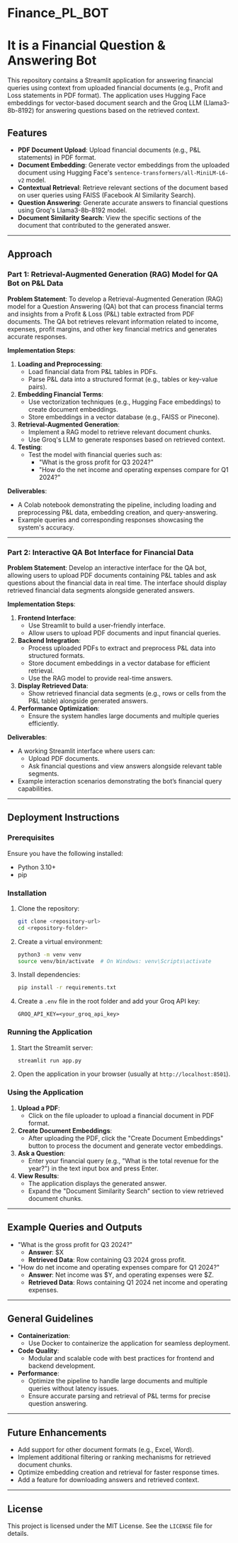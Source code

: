 # Finance_PL_BOT

# It is a Financial Question & Answering Bot

This repository contains a Streamlit application for answering financial queries using context from uploaded financial documents (e.g., Profit and Loss statements in PDF format). The application uses Hugging Face embeddings for vector-based document search and the Groq LLM (Llama3-8b-8192) for answering questions based on the retrieved context.

## Features
- **PDF Document Upload**: Upload financial documents (e.g., P&L statements) in PDF format.
- **Document Embedding**: Generate vector embeddings from the uploaded document using Hugging Face's `sentence-transformers/all-MiniLM-L6-v2` model.
- **Contextual Retrieval**: Retrieve relevant sections of the document based on user queries using FAISS (Facebook AI Similarity Search).
- **Question Answering**: Generate accurate answers to financial questions using Groq's Llama3-8b-8192 model.
- **Document Similarity Search**: View the specific sections of the document that contributed to the generated answer.

---

## Approach

### Part 1: Retrieval-Augmented Generation (RAG) Model for QA Bot on P&L Data

**Problem Statement**:
To develop a Retrieval-Augmented Generation (RAG) model for a Question Answering (QA) bot that can process financial terms and insights from a Profit & Loss (P&L) table extracted from PDF documents. The QA bot retrieves relevant information related to income, expenses, profit margins, and other key financial metrics and generates accurate responses.

**Implementation Steps**:
1. **Loading and Preprocessing**:
   - Load financial data from P&L tables in PDFs.
   - Parse P&L data into a structured format (e.g., tables or key-value pairs).
2. **Embedding Financial Terms**:
   - Use vectorization techniques (e.g., Hugging Face embeddings) to create document embeddings.
   - Store embeddings in a vector database (e.g., FAISS or Pinecone).
3. **Retrieval-Augmented Generation**:
   - Implement a RAG model to retrieve relevant document chunks.
   - Use Groq's LLM to generate responses based on retrieved context.
4. **Testing**:
   - Test the model with financial queries such as:
     - "What is the gross profit for Q3 2024?"
     - "How do the net income and operating expenses compare for Q1 2024?"

**Deliverables**:
- A Colab notebook demonstrating the pipeline, including loading and preprocessing P&L data, embedding creation, and query-answering.
- Example queries and corresponding responses showcasing the system's accuracy.

---

### Part 2: Interactive QA Bot Interface for Financial Data

**Problem Statement**:
Develop an interactive interface for the QA bot, allowing users to upload PDF documents containing P&L tables and ask questions about the financial data in real time. The interface should display retrieved financial data segments alongside generated answers.

**Implementation Steps**:
1. **Frontend Interface**:
   - Use Streamlit to build a user-friendly interface.
   - Allow users to upload PDF documents and input financial queries.
2. **Backend Integration**:
   - Process uploaded PDFs to extract and preprocess P&L data into structured formats.
   - Store document embeddings in a vector database for efficient retrieval.
   - Use the RAG model to provide real-time answers.
3. **Display Retrieved Data**:
   - Show retrieved financial data segments (e.g., rows or cells from the P&L table) alongside generated answers.
4. **Performance Optimization**:
   - Ensure the system handles large documents and multiple queries efficiently.

**Deliverables**:
- A working Streamlit interface where users can:
  - Upload PDF documents.
  - Ask financial questions and view answers alongside relevant table segments.
- Example interaction scenarios demonstrating the bot’s financial query capabilities.

---

## Deployment Instructions

### Prerequisites
Ensure you have the following installed:
- Python 3.10+
- pip

### Installation
1. Clone the repository:
   ```bash
   git clone <repository-url>
   cd <repository-folder>
   ```

2. Create a virtual environment:
   ```bash
   python3 -m venv venv
   source venv/bin/activate  # On Windows: venv\Scripts\activate
   ```

3. Install dependencies:
   ```bash
   pip install -r requirements.txt
   ```

4. Create a `.env` file in the root folder and add your Groq API key:
   ```env
   GROQ_API_KEY=<your_groq_api_key>
   ```

### Running the Application
1. Start the Streamlit server:
   ```bash
   streamlit run app.py
   ```

2. Open the application in your browser (usually at `http://localhost:8501`).

### Using the Application
1. **Upload a PDF**:
   - Click on the file uploader to upload a financial document in PDF format.
2. **Create Document Embeddings**:
   - After uploading the PDF, click the "Create Document Embeddings" button to process the document and generate vector embeddings.
3. **Ask a Question**:
   - Enter your financial query (e.g., "What is the total revenue for the year?") in the text input box and press Enter.
4. **View Results**:
   - The application displays the generated answer.
   - Expand the "Document Similarity Search" section to view retrieved document chunks.

---

## Example Queries and Outputs
- "What is the gross profit for Q3 2024?"
  - **Answer**: $X
  - **Retrieved Data**: Row containing Q3 2024 gross profit.
- "How do net income and operating expenses compare for Q1 2024?"
  - **Answer**: Net income was $Y, and operating expenses were $Z.
  - **Retrieved Data**: Rows containing Q1 2024 net income and operating expenses.

---

## General Guidelines
- **Containerization**:
  - Use Docker to containerize the application for seamless deployment.
- **Code Quality**:
  - Modular and scalable code with best practices for frontend and backend development.
- **Performance**:
  - Optimize the pipeline to handle large documents and multiple queries without latency issues.
  - Ensure accurate parsing and retrieval of P&L terms for precise question answering.

---

## Future Enhancements
- Add support for other document formats (e.g., Excel, Word).
- Implement additional filtering or ranking mechanisms for retrieved document chunks.
- Optimize embedding creation and retrieval for faster response times.
- Add a feature for downloading answers and retrieved context.

---

## License
This project is licensed under the MIT License. See the `LICENSE` file for details.

